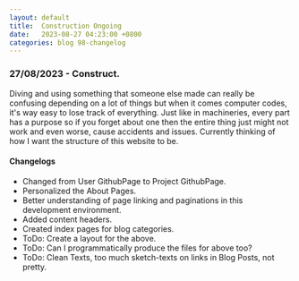 ```yaml
---
layout: default
title:  Construction Ongoing
date:   2023-08-27 04:23:00 +0800
categories: blog 98-changelog
---
```


<h3>27/08/2023 - Construct.</h3>

<p>Diving and using something that someone else made can really be confusing depending on a lot of things but when it comes computer codes, it's way easy to lose track of everything. Just like in machineries, every part has a purpose so if you forget about one then the entire thing just might not work and even worse, cause accidents and issues. Currently thinking of how I want the structure of this website to be.</p>
        
<h4>Changelogs</h4>
<ul>
<li>Changed from User GithubPage to Project GithubPage.</li>
<li>Personalized the About Pages.</li>
<li>Better understanding of page linking and paginations in this development environment.</li>
<li>Added content headers.</li>
<li>Created index pages for blog categories.</li>
<li>ToDo: Create a layout for the above.</li>
<li>ToDo: Can I programmatically produce the files for above too?</li>
<li>ToDo: Clean Texts, too much sketch-texts on links in Blog Posts, not pretty.</li>
</ul>